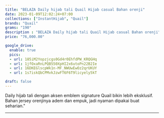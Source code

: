 ```yaml
---
title: "BELAZA Daily hijab tali Quail Hijab casual Bahan orenji"
date: 2023-01-09T12:02:24+07:00
collections: ["InstantHijab", "Quail"]
brands: "Quail"
grams: "190"
description : "BELAZA Daily hijab tali Quail Hijab casual Bahan orenji"
price: "76,000.00"

google_drive:
  enable: true
  pics:
  - url: 185iM2Yopzjcgs0Gd4r0EhfdPW_KRQGHq
  - url: 1jfOxaRnLPQB550XpHI2x6utoPn22B2Ie
  - url: 16DKEGlscpWk1n-MF_NWUwEwOz2qrUKUY
  - url: 1s7iskQbCPMvkJzwFT6F6T9licyely5kT

draft: false
---
```


Daily hijab tali dengan aksen emblem signature Quail bikin lebih eksklusif. Bahan jersey orenjinya adem dan empuk, jadi nyaman dipakai buat seharian."

----------    
 

